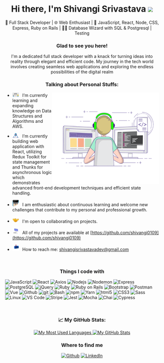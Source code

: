 <h1 align="center">
Hi there, I'm Shivangi Srivastava <img src="https://media.giphy.com/media/hvRJCLFzcasrR4ia7z/giphy.gif" width="25"> </samp>
</h1>

<p align="center">🚀 Full Stack Developer | 🌐 Web Enthusiast | 🌈 JavaScript, React, Node, CSS, Express, Ruby on Rails | 🧙‍♂️ Database Wizard with SQL & Postgresql | Testing</p>

<h3 align="center">Glad to see you here!</h3>

<p align="center">I'm a dedicated full stack developer with a knack for turning ideas into reality through elegant and efficient code. My journey in the tech world involves creating seamless web applications and exploring the endless possibilities of the digital realm</p>

<h3 align="center">Talking about Personal Stuffs:</h3>

<img align="right" alt="GIF" src="https://github.com/shivangi0109/shivangi0109/blob/main/assets/coding.gif?raw=true" width="350" height="300" />

- <img src="https://github.com/shivangi0109/shivangi0109/blob/main/assets/lightning.gif?raw=true" width="21" />&nbsp;&nbsp; I’m currently learning and expanding knowledge on Data Structures and Algorithms and AWS.

- <img src="https://github.com/shivangi0109/shivangi0109/blob/main/assets/developer.gif?raw=true" width="21" />&nbsp;&nbsp; I’m currently building web application with React, utilizing Redux Toolkit for state management and Thunks for asynchronous logic which demonstrates advanced front-end development techniques and efficient state handling.

- <img src="https://github.com/shivangi0109/shivangi0109/blob/main/assets/code.gif?raw=true" width="21" />&nbsp;&nbsp; I am enthusiastic about continuous learning and welcome new challenges that contribute to my personal and professional growth.

- <img src="https://github.com/shivangi0109/shivangi0109/blob/main/assets/handshake.gif?raw=true" width="21" />&nbsp;&nbsp; I'm open to collaborating on projects.

- <img src="https://github.com/shivangi0109/shivangi0109/blob/main/assets/laptop.gif?raw=true" width="21" />&nbsp;&nbsp; All of my projects are available at [https://github.com/shivangi0109](https://github.com/shivangi0109)

- <img src="https://github.com/shivangi0109/shivangi0109/blob/main/assets/letterbox.gif?raw=true" width="21" />&nbsp;&nbsp; How to reach me: shivangisrivastavadev@gmail.com

<br clear="both">

<h3 align="center">Things I code with</h3>
<p>
  <img alt="JavaScript" height="25" src="https://img.shields.io/badge/-JavaScript-8DD6F9?style=flat-square&logo=javascript&logoColor=white" /> 
  <img alt="React" height="25" src="https://img.shields.io/badge/-React-45b8d8?style=flat-square&logo=react&logoColor=white" />
  <img alt="Axios" height="25" src="https://img.shields.io/badge/-Axios-462121?style=flat-square&logo=axios&logoColor=white" />
  <img alt="Nodejs" height="25" src="https://img.shields.io/badge/-Nodejs-46a2f1?style=flat-square&logo=node.js&logoColor=white" />
  <img alt="Nodemon" height="25" src="https://img.shields.io/badge/-Nodemon-2088FF?style=flat-square&logo=nodemon&logoColor=white" />
  <img alt="Express" height="25" src="https://img.shields.io/badge/-Express-1a73e8?style=flat-square&logo=express&logoColor=white" />
  <img alt="PostgreSQL" height="25" src="https://img.shields.io/badge/-PostgreSQL-007ACC?style=flat-square&logo=postgresql&logoColor=white" />
  <img alt="jQuery" height="25" src="https://img.shields.io/badge/-jQuery-5849BE?style=flat-square&logo=jquery&logoColor=white" />
  <img alt="Ruby" height="25" src="https://img.shields.io/badge/-Ruby-311C87?style=flat-square&logo=ruby&logoColor=white" />
  <img alt="Ruby on Rails" height="25" src="https://img.shields.io/badge/-Ruby_on_Rails-430098?style=flat-square&logo=ruby-on-rails&logoColor=white" />
  <img alt="Bootstrap" height="25" src="https://img.shields.io/badge/-Bootstrap-764ABC?style=flat-square&logo=bootstrap&logoColor=white" />
  <img alt="Postman" height="25" src="https://img.shields.io/badge/-Postman-B7178C?style=flat-square&logo=postman&logoColor=white" />
  <img alt="Vue" height="25" src="https://img.shields.io/badge/-Vue-E10098?style=flat-square&logo=vue.js&logoColor=white" />
  <img alt="Github" height="25" src="https://img.shields.io/badge/-Github-db7092?style=flat-square&logo=github&logoColor=white" />
  <img alt="git" height="25" src="https://img.shields.io/badge/-Git-F05032?style=flat-square&logo=git&logoColor=white" />
  <img alt="Bash" height="25" src="https://img.shields.io/badge/-Bash-DD0031?style=flat-square&logo=gnubash&logoColor=white" />
  <img alt="npm" height="25" src="https://img.shields.io/badge/-NPM-CB3837?style=flat-square&logo=npm&logoColor=white" />
  <img alt="Yarn" height="25" src="https://img.shields.io/badge/-yarn-ea2845?style=flat-square&logo=yarn&logoColor=white" />
  <img alt="html5" height="25" src="https://img.shields.io/badge/-HTML5-E34F26?style=flat-square&logo=html5&logoColor=white" />
  <img alt="CSS3" height="25" src="https://img.shields.io/badge/-Css3-98a4f8?style=flat-square&logo=css3&logoColor=white" />
  <img alt="Sass" height="25" src="https://img.shields.io/badge/-Sass-CC6699?style=flat-square&logo=sass&logoColor=white" />
  <img alt="Linux" height="25" src="https://img.shields.io/badge/-Linux-FB542B?style=flat-square&logo=linux&logoColor=white" />
  <img alt="VS Code" height="25" src="https://img.shields.io/badge/-VS Code-EC4A3F?style=flat-square&logo=visualstudiocode&logoColor=white" />
  <img alt="Stripe" height="25" src="https://img.shields.io/badge/-Stripe-F9A03C?style=flat-square&logo=stripe&logoColor=white" />
  <img alt="Jest" height="25" src="https://img.shields.io/badge/-Jest-F7B93E?style=flat-square&logo=jest&logoColor=white" />
  <img alt="Mocha" height="25" src="https://img.shields.io/badge/-Mocha-13aa52?style=flat-square&logo=mocha&logoColor=white" />
  <img alt="Chai" height="25" src="https://img.shields.io/badge/-Chai-43853d?style=flat-square&logo=chai&logoColor=white" />
  <img alt="Cypress" height="25" src="https://img.shields.io/badge/-Cypress-434567?style=flat-square&logo=cypress&logoColor=white" />
</p>

<br clear="both">

<h3 align="center">📈 My GitHub Stats:</h3>
<div align="center">
  <a href="https://github.com/shivangi0109/shivangi0109/">
  <img src="https://github-readme-stats.vercel.app/api/top-langs?username=shivangi0109&show_icons=true&bg_color=transparent&title_color=ff00ff&locale=en&layout=compact" height="200" alt="My Most Used Languages" />
  </a>
  <a href="https://github.com/shivangi0109/shivangi0109/">
  <img src="https://github-readme-stats.vercel.app/api?username=shivangi0109&custom_title=My%20GitHub%20Stats&show_icons=true&hide_rank=true&bg_color=transparent&title_color=ff00ff&icon_color=800080&hide=stars&locale=en" height="200" alt="My GitHub Stats" />
  </a>
</div>

<div align="center">
  <h3>Where to find me</h3>
  <p><a href="https://github.com/shivangi0109" target="_blank"><img alt="Github" src="https://img.shields.io/badge/GitHub-%2312100E.svg?&style=for-the-badge&logo=Github&logoColor=white" /></a> <a href="https://www.linkedin.com/in/shivangi0109" target="_blank"><img alt="LinkedIn" src="https://img.shields.io/badge/linkedin-%230077B5.svg?&style=for-the-badge&logo=linkedin&logoColor=white" /></a> 
  </p>
</div>

<br clear="both">
